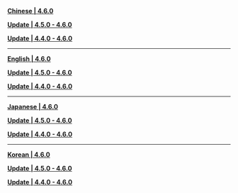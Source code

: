 **[Chinese | 4.6.0](https://autopatchhk.yuanshen.com/client_app/download/pc_zip/20240412191920_HThGUGlY3Gjy6AXP/Audio_Chinese_4.6.0.zip)**

**[Update | 4.5.0 - 4.6.0](https://autopatchhk.yuanshen.com/client_app/update/hk4e_global/10/zh-cn_4.5.0_4.6.0_hdiff_q8fZULgOsl1SoipB.zip)**

**[Update | 4.4.0 - 4.6.0](https://autopatchhk.yuanshen.com/client_app/update/hk4e_global/10/zh-cn_4.4.0_4.6.0_hdiff_WlFJDQ7o4kLxdvEY.zip)**

---

**[English | 4.6.0](https://autopatchhk.yuanshen.com/client_app/download/pc_zip/20240412191920_HThGUGlY3Gjy6AXP/Audio_English(US)_4.6.0.zip)**

**[Update | 4.5.0 - 4.6.0](https://autopatchhk.yuanshen.com/client_app/update/hk4e_global/10/en-us_4.5.0_4.6.0_hdiff_aRk4uMi1H9OALJ7d.zip)**

**[Update | 4.4.0 - 4.6.0](https://autopatchhk.yuanshen.com/client_app/update/hk4e_global/10/en-us_4.4.0_4.6.0_hdiff_yuFxY5cgThAqwWiU.zip)**

---

**[Japanese | 4.6.0](https://autopatchhk.yuanshen.com/client_app/download/pc_zip/20240412191920_HThGUGlY3Gjy6AXP/Audio_Japanese_4.6.0.zip)**

**[Update | 4.5.0 - 4.6.0](https://autopatchhk.yuanshen.com/client_app/update/hk4e_global/10/ja-jp_4.5.0_4.6.0_hdiff_dNhr1mUeITOnZ76R.zip)**

**[Update | 4.4.0 - 4.6.0](https://autopatchhk.yuanshen.com/client_app/update/hk4e_global/10/ja-jp_4.4.0_4.6.0_hdiff_5VqBYzo3K6pfjhGd.zip)**

---

**[Korean | 4.6.0](https://autopatchhk.yuanshen.com/client_app/download/pc_zip/20240412191920_HThGUGlY3Gjy6AXP/Audio_Korean_4.6.0.zip)**

**[Update | 4.5.0 - 4.6.0](https://autopatchhk.yuanshen.com/client_app/update/hk4e_global/10/ko-kr_4.5.0_4.6.0_hdiff_wrnM3Vumg5xSbKEa.zip)**

**[Update | 4.4.0 - 4.6.0](https://autopatchhk.yuanshen.com/client_app/update/hk4e_global/10/ko-kr_4.4.0_4.6.0_hdiff_M7chPZ8Dg2dIbtSf.zip)**
